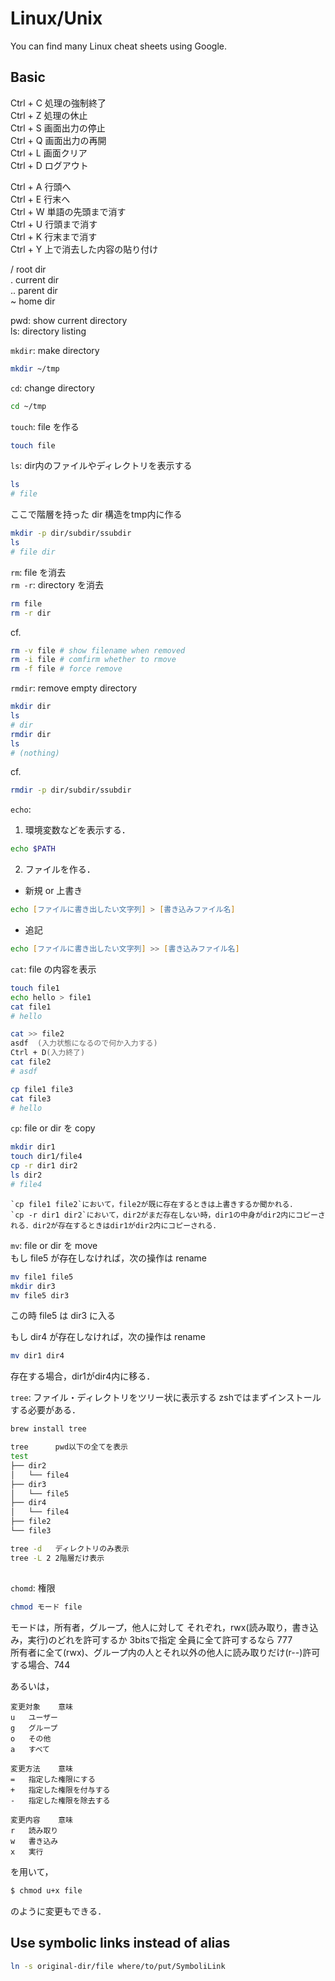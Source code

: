 # Linux/Unix

You can find many Linux cheat sheets using Google.
## Basic

Ctrl + C 処理の強制終了\
Ctrl + Z 処理の休止\
Ctrl + S 画面出力の停止\
Ctrl + Q 画面出力の再開\
Ctrl + L 画面クリア\
Ctrl + D ログアウト

Ctrl + A 行頭へ\
Ctrl + E 行末へ\
Ctrl + W 単語の先頭まで消す\
Ctrl + U 行頭まで消す\
Ctrl + K 行末まで消す\
Ctrl + Y 上で消去した内容の貼り付け

/	root dir\
\.	current dir\
\.\.	parent dir\
~	home dir

pwd:	show current directory\
ls:		directory listing

`mkdir`:		make directory
```zsh
mkdir ~/tmp
```

`cd`:		change directory
```zsh
cd ~/tmp
```

`touch`:		file を作る
```zsh
touch file
```

`ls`: dir内のファイルやディレクトリを表示する
```zsh
ls
# file
```

ここで階層を持った dir 構造をtmp内に作る
```zsh
mkdir -p dir/subdir/ssubdir
ls
# file dir
```

`rm`:		file を消去\
`rm -r`:	directory を消去
```zsh
rm file
rm -r dir
```

cf.
```zsh
rm -v file # show filename when removed
rm -i file # comfirm whether to rmove
rm -f file # force remove
```

`rmdir`:		remove empty directory
```zsh
mkdir dir
ls
# dir
rmdir dir
ls
# (nothing)
```

cf.
```zsh
rmdir -p dir/subdir/ssubdir
```


`echo`:
1. 環境変数などを表示する．
```zsh
echo $PATH
```
2. ファイルを作る．
- 新規 or 上書き
```zsh
echo [ファイルに書き出したい文字列] > [書き込みファイル名]
```
- 追記
```zsh
echo [ファイルに書き出したい文字列] >> [書き込みファイル名]
```

`cat`:	file の内容を表示
```zsh
touch file1
echo hello > file1
cat file1
# hello
```

```zsh
cat >> file2
asdf  (入力状態になるので何か入力する)
Ctrl + D(入力終了)
cat file2
# asdf
```

```zsh
cp file1 file3
cat file3
# hello
```

`cp`:		file or dir を copy
```zsh
mkdir dir1
touch dir1/file4
cp -r dir1 dir2
ls dir2
# file4
```

```{note}
`cp file1 file2`において，file2が既に存在するときは上書きするか聞かれる．
`cp -r dir1 dir2`において，dir2がまだ存在しない時，dir1の中身がdir2内にコピーされる．dir2が存在するときはdir1がdir2内にコピーされる．
```

`mv`:	file or dir を move\
もし file5 が存在しなければ，次の操作は rename
```zsh
mv file1 file5
mkdir dir3
mv file5 dir3
```
この時 file5 は dir3 に入る

もし dir4 が存在しなければ，次の操作は rename
```zsh
mv dir1 dir4
```
存在する場合，dir1がdir4内に移る．

`tree`: ファイル・ディレクトリをツリー状に表示する
zshではまずインストールする必要がある．
```zsh
brew install tree
```

```zsh
tree      pwd以下の全てを表示
test
├── dir2
│   └── file4
├── dir3
│   └── file5
├── dir4
│   └── file4
├── file2
└── file3
```

```zsh
tree -d   ディレクトリのみ表示
tree -L 2 2階層だけ表示
```

## 
`chomd`: 権限
```zsh
chmod モード file
```

モードは，所有者，グループ，他人に対して
それぞれ，rwx(読み取り，書き込み，実行)のどれを許可するか
3bitsで指定
全員に全て許可するなら 777\
所有者に全て(rwx)、グループ内の人とそれ以外の他人に読み取りだけ(r--)許可する場合、744

あるいは，
```
変更対象	意味
u	ユーザー
g	グループ
o	その他
a	すべて

変更方法	意味
=	指定した権限にする
+	指定した権限を付与する
-	指定した権限を除去する

変更内容	意味
r	読み取り
w	書き込み
x	実行
```
を用いて，
```zsh
$ chmod u+x file
```
のように変更もできる．

## Use symbolic links instead of alias
```zsh
ln -s original-dir/file where/to/put/SymboliLink
```


